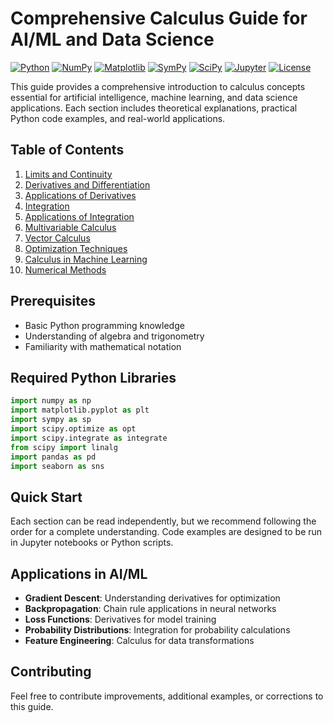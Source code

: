 # Comprehensive Calculus Guide for AI/ML and Data Science

[![Python](https://img.shields.io/badge/Python-3.8+-blue.svg)](https://www.python.org/)
[![NumPy](https://img.shields.io/badge/NumPy-1.21+-green.svg)](https://numpy.org/)
[![Matplotlib](https://img.shields.io/badge/Matplotlib-3.5+-orange.svg)](https://matplotlib.org/)
[![SymPy](https://img.shields.io/badge/SymPy-1.10+-purple.svg)](https://www.sympy.org/)
[![SciPy](https://img.shields.io/badge/SciPy-1.7+-red.svg)](https://scipy.org/)
[![Jupyter](https://img.shields.io/badge/Jupyter-Notebook-yellow.svg)](https://jupyter.org/)
[![License](https://img.shields.io/badge/License-MIT-green.svg)](LICENSE)

This guide provides a comprehensive introduction to calculus concepts essential for artificial intelligence, machine learning, and data science applications. Each section includes theoretical explanations, practical Python code examples, and real-world applications.

## Table of Contents

1. [Limits and Continuity](01-limits-continuity.md)
2. [Derivatives and Differentiation](02-derivatives.md)
3. [Applications of Derivatives](03-derivative-applications.md)
4. [Integration](04-integration.md)
5. [Applications of Integration](05-integration-applications.md)
6. [Multivariable Calculus](06-multivariable-calculus.md)
7. [Vector Calculus](07-vector-calculus.md)
8. [Optimization Techniques](08-optimization.md)
9. [Calculus in Machine Learning](09-ml-applications.md)
10. [Numerical Methods](10-numerical-methods.md)

## Prerequisites

- Basic Python programming knowledge
- Understanding of algebra and trigonometry
- Familiarity with mathematical notation

## Required Python Libraries

```python
import numpy as np
import matplotlib.pyplot as plt
import sympy as sp
import scipy.optimize as opt
import scipy.integrate as integrate
from scipy import linalg
import pandas as pd
import seaborn as sns
```

## Quick Start

Each section can be read independently, but we recommend following the order for a complete understanding. Code examples are designed to be run in Jupyter notebooks or Python scripts.

## Applications in AI/ML

- **Gradient Descent**: Understanding derivatives for optimization
- **Backpropagation**: Chain rule applications in neural networks
- **Loss Functions**: Derivatives for model training
- **Probability Distributions**: Integration for probability calculations
- **Feature Engineering**: Calculus for data transformations

## Contributing

Feel free to contribute improvements, additional examples, or corrections to this guide. 